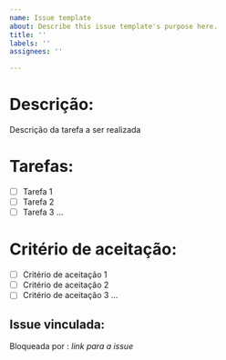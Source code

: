 ```yaml
---
name: Issue template
about: Describe this issue template's purpose here.
title: ''
labels: ''
assignees: ''

---
```


# Descrição:
Descrição da tarefa a ser realizada

# Tarefas:
- [ ] Tarefa 1
- [ ] Tarefa 2
- [ ] Tarefa 3 ...

# Critério de aceitação:
- [ ] Critério de aceitação 1
- [ ] Critério de aceitação 2
- [ ] Critério de aceitação 3 ...

## Issue vinculada:
 Bloqueada por : _link para a issue_
